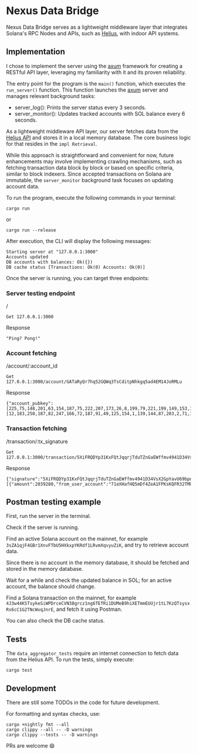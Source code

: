 # Nexus Data Bridge

Nexus Data Bridge serves as a lightweight middleware layer that integrates Solana's RPC Nodes and APIs, such as [Helius](https://www.helius.dev/), with indoor API systems.

## Implementation
I chose to implement the server using the [axum](https://crates.io/crates/axum) framework for creating a RESTful API layer, leveraging my familiarity with it and its proven reliability.

The entry point for the program is the `main()` function, which executes the `run_server()` function. This function launches the [axum](https://crates.io/crates/axum) server and manages relevant background tasks:
- server_log(): Prints the server status every 3 seconds.
- server_monitor(): Updates tracked accounts with SOL balance every 6 seconds.

As a lightweight middleware API layer, our server fetches data from the [Helius API](https://www.helius.dev/) and stores it in a local memory database. The core business logic for that resides in the `impl Retrieval`.

While this approach is straightforward and convenient for now, future enhancements may involve implementing crawling mechanisms, such as fetching transaction data block by block or based on specific criteria, similar to block indexers. Since accepted transactions on Solana are immutable, the `server_monitor` background task focuses on updating account data.


To run the program, execute the following commands in your terminal:
```
cargo run
```
or
```
cargo run --release
```

After execution, the CLI will display the following messages:
```
Starting server at "127.0.0.1:3000"
Accounts updated
DB accounts with balances: Ok({})
DB cache status [Transactions: Ok(0) Accounts: Ok(0)]
```

Once the server is running, you can target three endpoints:

### Server testing endpoint

/
```
Get 127.0.0.1:3000
```

Response
```
"Ping? Pong!"
```

### Account fetching

/account/:account_id
```
Get 127.0.0.1:3000/account/GATaRyQr7hq52GQWq3TsCditpNhkgq5ad4EM14JoRMLu
```

Response
```
{"account_pubkey":[225,75,148,201,63,154,187,75,222,207,173,26,8,199,79,221,199,149,153,193,206,128,159,8,16,233,174,46,222,131,252,82],"lamports":1823520,"owner":[12,183,250,187,82,247,166,72,187,91,49,125,154,1,139,144,87,203,2,71,116,250,254,1,230,196,223,152,204,56,88,129],"executable":false,"rent_epoch":18446744073709551615}
```

### Transaction fetching

/transaction/:tx_signature
```
Get 127.0.0.1:3000/transaction/5XiFRQDYp31KxFQtJqqrjTduTZnGaEWffmv4941D34VsX2GpYavU69bpn1xwWtrcS7fE7D5KuXCjpqjQwLHHeifZ
```

Response
```
{"signature":"5XiFRQDYp31KxFQtJqqrjTduTZnGaEWffmv4941D34VsX2GpYavU69bpn1xwWtrcS7fE7D5KuXCjpqjQwLHHeifZ","timestamp":1720605742,"description":"","fee":5001,"fee_payer":"38tFiQmLwmzUHYiCrYKH4pumqWxpdaYvErUsJbmeSZus","slot":276738369,"native_transfers":[{"amount":2039280,"from_user_account":"71eXHafHQ5mDf4ZeA1FPKsKQFR32TMQsq3wukuwyTSDe","to_user_account":"38tFiQmLwmzUHYiCrYKH4pumqWxpdaYvErUsJbmeSZus"}]}
```

## Postman testing example

First, run the server in the terminal.

Check if the server is running.

Find an active Solana account on the mainnet, for example `3sZA1qjF4GBr1XnvFTbU5HXkxpYKRdf1LRvmXqvyuZiK`, and try to retrieve account data.

Since there is no account in the memory database, it should be fetched and stored in the memory database.

Wait for a while and check the updated balance in SOL; for an active account, the balance should change.

Find a Solana transaction on the mainnet, for example `4J3w44KSTsykeSiWPDrceCVN38grcz1ng6TEfRi1DUMeB9hiXETmmEUUjr1tL7KzQTsysxRs6cC1G2TNcWvqJnrE`, and fetch it using Postman.

You can also check the DB cache status.

## Tests
The `data_aggregator_tests` require an internet connection to fetch data from the Helius API. To run the tests, simply execute:

```
cargo test
```

## Development
There are still some TODOs in the code for future development.

For formatting and syntax checks, use:
```
cargo +nightly fmt --all
cargo clippy --all -- -D warnings
cargo clippy --tests -- -D warnings
```

PRs are welcome 😄